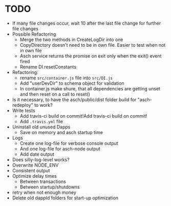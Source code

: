 # TODO
* If many file changes occur, wait 10 after the last file change for further file changes
* Possible Refactoring
  * Merge the two methods in CreateLogDir into one
  * CopyDirectory doesn't need to be in own file. Easier to test when not in own file
  * Asch service returns the promise on exit only when the exit() event fired
  * Rename DI.resetConstants
* Refactoring:
  * rename `src/container.js` file into `src/DI.js`
  * Add "userDevDir" to schema object for validation
  * In container.js make shure, that all dependencies are getting unset and then reset on a call to reset()
* Is it necessary, to have the asch/public/dist folder build for "asch-redeploy" to work?
* Write tests
  * Add travis-ci build on commit!Add travis-ci build on commit!
  * Add `.travis.yml` file
* Uninstall old unused Dapps
  * Save on memory and asch startup time 
* Logs
   * Create one log-file for verbose console output
   * And one log-file for asch-node output 
   * Add date output
* Does silly-log-level works?
* Overwrite NODE_ENV
* Consistent output
* Optimize delay times
  * Between transactions
  * Between startup/shutdowns
* retry when not enough money
* Delete old dappId folders for start-up optimization

